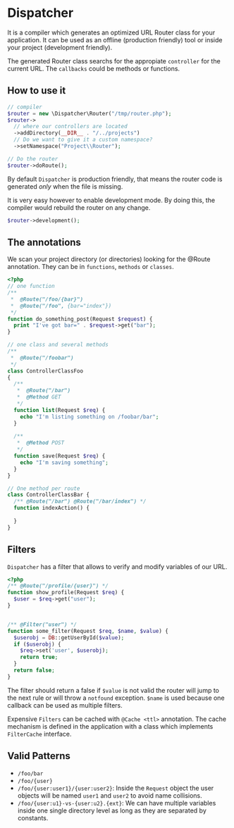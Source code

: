 Dispatcher
==========

It is a compiler which generates an optimized URL Router class for your application. It can be used as an offline (production friendly) tool or inside your project (development friendly).

The generated Router class searchs for the appropiate `controller` for the current URL. The `callbacks` could be methods or functions.

How to use it
-------------

```php
// compiler
$router = new \Dispatcher\Router("/tmp/router.php");
$router->
  // where our controllers are located
  ->addDirectory(__DIR__ . "/../projects") 
  // Do we want to give it a custom namespace?
  ->setNamespace("Project\\Router"); 

// Do the router
$router->doRoute();
```

By default `Dispatcher` is production friendly, that means the router code is generated *only* when the file is missing.

It is very easy however to enable development mode. By doing this, the compiler would rebuild the router on any change.

```php
$router->development();

```

The annotations
---------------

We scan your project directory (or directories) looking for the @Route annotation. They can be in `functions`, `methods` or `classes`.

```php
<?php
// one function
/**
 *  @Route("/foo/{bar}")
 *  @Route("/foo", {bar="index"})
 */
function do_something_post(Request $request) {
  print "I've got bar=" . $request->get("bar");
}

// one class and several methods 
/**
 *  @Route("/foobar")
 */
class ControllerClassFoo
{
  /**
   *  @Route("/bar") 
   *  @Method GET
   */
  function list(Request $req) {
    echo "I'm listing something on /foobar/bar";
  }
  
  /**
   *  @Method POST
   */
  function save(Request $req) {
    echo "I'm saving something";
  }
}

// One method per route
class ControllerClassBar {
  /** @Route("/bar") @Route("/bar/index") */
  function indexAction() {
    
  }
}
```

Filters
-------

`Dispatcher` has a filter that allows to verify and modify variables of our URL.

```php
<?php
/** @Route("/profile/{user}") */
function show_profile(Request $req) {
  $user = $req->get("user");
}


/** @Filter("user") */
function some_filter(Request $req, $name, $value) {
  $userobj = DB::getUserById($value);
  if ($userobj) {
    $req->set('user', $userobj);
    return true;
  }
  return false;
}
```

The filter should return a false if `$value` is not valid the router will jump to the next rule or will throw a `notfound` exception. `$name` is used because one callback can be used as multiple filters.

Expensive `Filters` can be cached with `@Cache <ttl>` annotation. The cache mechanism is defined in the application with a class which implements `FilterCache` interface.

  
Valid Patterns
--------------
- `/foo/bar`
- `/foo/{user}`
- `/foo/{user:user1}/{user:user2}`: Inside the `Request` object the user objects will be named `user1` and `user2` to avoid name collisions.
- `/foo/{user:u1}-vs-{user:u2}.{ext}`: We can have multiple variables inside one single directory level as long as they are separated by constants.
